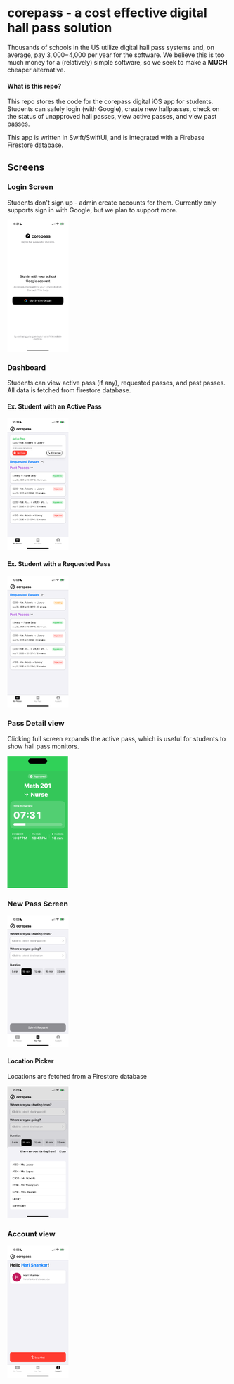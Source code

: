 # corepass - a cost effective digital hall pass solution

Thousands of schools in the US utilize digital hall pass systems and, on average, pay $3,000-$4,000 per year for the software. We believe this is too much money for a (relatively) simple software, so we seek to make a **MUCH** cheaper alternative. 

#### What is this repo?

This repo stores the code for the corepass digital iOS app for students. Students can safely login (with Google), create new hallpasses, check on the status of unapproved hall passes, view active passes, and view past passes.

This app is written in Swift/SwiftUI, and is integrated with a Firebase Firestore database.

## Screens

### Login Screen
Students don't sign up - admin create accounts for them. Currently only supports sign in with Google, but we plan to support more.

<img src="https://raw.githubusercontent.com/burstWizard/corepass-ios-app/036d97af05023bf142defdabb7a904b1c9f500f2/readme-resources/sign_in.PNG" alt="Account View" height="300"/>

### Dashboard
Students can view active pass (if any), requested passes, and past passes. All data is fetched from firestore database.

#### Ex. Student with an Active Pass

<img src="https://raw.githubusercontent.com/burstWizard/corepass-ios-app/refs/heads/main/readme-resources/with_active.PNG" alt="Hello" height="300"/>

#### Ex. Student with a Requested Pass

<img src="https://raw.githubusercontent.com/burstWizard/corepass-ios-app/refs/heads/main/readme-resources/with_requested.PNG" alt="Account View" height="300"/>

### Pass Detail view
Clicking full screen expands the active pass, which is useful for students to show hall pass monitors.

<img src="https://raw.githubusercontent.com/burstWizard/corepass-ios-app/refs/heads/main/readme-resources/PassDetailView.png" alt="Account View" height="300"/>

### New Pass Screen

<img src="https://raw.githubusercontent.com/burstWizard/corepass-ios-app/036d97af05023bf142defdabb7a904b1c9f500f2/readme-resources/newpass.PNG" alt="Account View" height="300"/>

#### Location Picker
Locations are fetched from a Firestore database

<img src="https://raw.githubusercontent.com/burstWizard/corepass-ios-app/036d97af05023bf142defdabb7a904b1c9f500f2/readme-resources/location_pick.PNG" alt="Account View" height="300"/>

### Account view

<img src="https://raw.githubusercontent.com/burstWizard/corepass-ios-app/036d97af05023bf142defdabb7a904b1c9f500f2/readme-resources/account.PNG" alt="Account View" height="300"/>
